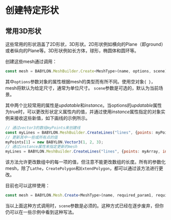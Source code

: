 创建特定形状
===

## 常用3D形状

这些常用的形状涵盖了2D形状，3D形状。2D形状例如横向的Plane（即ground）或者纵向的Plane等。3D形状例如长方体，球形，椭圆体和圆环等。

创建这些mesh通过调用：

````javascript
const mesh = BABYLON.MeshBuilder.Create<MeshType>(name, options, scene);
````

其中`options`参数对象的属性根据mesh的类型而有所不同。使用空对象`{ }`，mesh将默认为给定尺寸，通常为单位尺寸。 `scene`参数是可选的，默认为当前场景。

其中两个比较常用的属性是*updatable*和*instance*。当options的*updatable*属性为true时，可以更改形状定义属性内的值，并通过使用*instance*属性指定的对象实例来接收这些新值，如下画线的示例所示。

````javascript
// 通过vector3的数组myPoints来创建线
const myLines = BABYLON.MeshBuilder.CreateLines("lines", {points: myPoints});
// 更新其中一些或所有点的值
myPoints[1] = new BABYLON.Vector3(1, 2, 3);
// 通过instance属性来指定更新的mesh
myLines = BABYLON.MeshBuilder.CreateLines("lines", {points: myArray, instance: myLines});
````

该方法允许更改数组中的每一项的值，但注意不能更改数组的长度。所有的参数化mesh，除了`Lathe`，`CreatePolygon`和`ExtendPolygon`，都可以通过该方法进行更改。

目前也可以这样使用：

````typescript
const mesh = BABYLON.Mesh.Create<MeshType>(name, required_param1, required_param2, ..., scene, optional_parameter1, ........);
````

当以上面这种方式调用时，`scene`参数是必须的。这种方式已经在逐步废弃，但你仍可以在一些示例中看到这种写法。